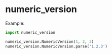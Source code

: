 # numeric_version

Example:

```python
import numeric_version

numeric_version.NumericVersion(1, 2, 3)
numeric_version.NumericVersion.parse('1.2.3')
```
